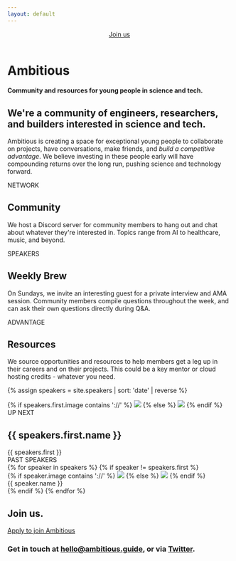 ```yaml
---
layout: default
---
```


<header>
    <a href="/join" class="join-button" target="_blank">Join us</a>
</header>

<div class="intro-header">
    <h1 class="heading-jumbo">Ambitious</h1>
    <h4 class="subheading">Community and resources for young people in science and tech.</h4>
</div>

<!-- <div class="pull-up"> -->
<!-- Header -->
<div class="container">
    <div class="motto-wrap">
        <h2>We're a community of engineers, researchers, and builders interested in science and tech.</h2>
        <p>Ambitious is creating a space for exceptional young people to collaborate on projects, have conversations, make friends, and <em>build a competitive advantage</em>. We believe investing in these people early will have compounding returns over the long run, pushing science and technology forward.</p>
    </div>
</div>

<!-- Offer -->
<div class="container">
    <div class="divider"></div>
    <div class="offer">
        <div class="col">
            <div class="label">NETWORK</div>
            <h2>Community</h2>
            <p class="light">We host a Discord server for community members to hang out and chat about whatever they're interested in. Topics range from AI to healthcare, music, and beyond.</p>
        </div>
        <div class="col">
            <div class="label">SPEAKERS</div>
            <h2>Weekly Brew</h2>
            <p class="light">On Sundays, we invite an interesting guest for a private interview and AMA session. Community members compile questions throughout the week, and can ask their own questions directly during Q&A.</p>
        </div>
        <div class="col">
            <div class="label">ADVANTAGE</div>
            <h2>Resources</h2>
            <p class="light">We source opportunities and resources to help members get a leg up in their careers and on their projects. This could be a key mentor or cloud hosting credits - whatever you need.</p>
        </div>
    </div>
    <div class="divider"></div>
</div>

<!-- Weekly Brew -->
{% assign speakers = site.speakers | sort: 'date' | reverse %}
<div class="container">
    <div class="weekly-brew">
        <div class="up-next">
            <div class="col-4">
                {% if speakers.first.image contains '://' %}
                    <img src="{{ speakers.first.image }}" />
                {% else %}
                    <img src="{{ speakers.first.image | prepend: site.url }}" />
                {% endif %}
            </div>
            <div class="col-8">
                <div class="label">UP NEXT</div>
                <h2 class="speaker-name">{{ speakers.first.name }}</h2>
                <div class="light">{{ speakers.first }}</div>
            </div>
        </div>
        <div class="past-speakers-wrapper">
            <div class="label">PAST SPEAKERS</div>
            <div class="speakers">
                {% for speaker in speakers %}
                    {% if speaker != speakers.first %}
                        <div class="item">
                            {% if speaker.image contains '://' %}
                                <img src="{{ speaker.image }}" />
                            {% else %}
                                <img src="{{ speaker.image | prepend: site.url }}" />
                            {% endif %}
                            <div class="speaker-name">{{ speaker.name }}</div>
                        </div>
                    {% endif %}
                {% endfor %}
            </div>
        </div>
    </div>
    <div class="divider"></div>
</div>
<!-- </div> -->

<!-- Contact -->
<div class="container">
    <div class="contact">
        <h2>Join us.</h2>
        <a href="/join" class="join-button dark" target="_blank">Apply to join Ambitious</a>
        <h3>Get in touch at <a href="javascript:void(0);" class="light">hello@ambitious.guide</a>, or via <a href="https://twitter.com/ambguide" target="_blank" class="light">Twitter</a>.</h3>
    </div>
</div>
